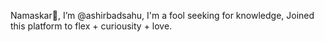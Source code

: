 Namaskar🙏, I’m @ashirbadsahu,
I'm a fool seeking for knowledge,
Joined this platform to flex + curiousity + love.

<!---
ashirbadsahu/ashirbadsahu is a ✨ special ✨ repository because its `README.md` (this file) appears on your GitHub profile.
You can click the Preview link to take a look at your changes.
--->
